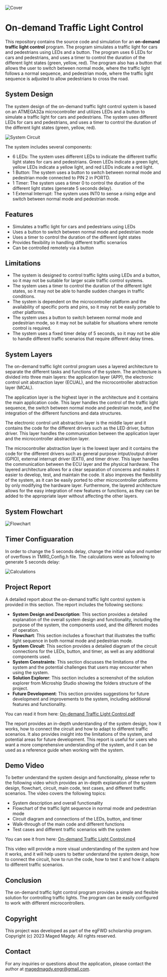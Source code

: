 ![Cover](https://github.com/magedmak/egFWD-Traffic-Light-Control/blob/61e3cadeb2547706e1f7a718cb778d279314bdab/Photos/Cover.png)

# On-demand Traffic Light Control
This repository contains the source code and simulation for an **on-demand traffic light control** program. The program simulates a traffic light for cars and pedestrians using LEDs and a button. The program uses 6 LEDs for cars and pedestrians, and uses a timer to control the duration of the different light states (green, yellow, red). The program also has a button that allows the user to switch between normal mode, where the traffic light follows a normal sequence, and pedestrian mode, where the traffic light sequence is adjusted to allow pedestrians to cross the road.

## System Design
The system design of the on-demand traffic light control system is based on an ATMEGA32a microcontroller and utilizes LEDs and a button to simulate a traffic light for cars and pedestrians. The system uses different LEDs for cars and pedestrians, and uses a timer to control the duration of the different light states (green, yellow, red).

![System Circuit](https://github.com/magedmak/egFWD-Traffic-Light-Control/blob/61e3cadeb2547706e1f7a718cb778d279314bdab/Photos/System%20circuit.png)

The system includes several components:
-	6 LEDs: The system uses different LEDs to indicate the different traffic light states for cars and pedestrians. Green LEDs indicate a green light, yellow LEDs indicate a yellow light, and red LEDs indicate a red light.
-	1 Button: The system uses a button to switch between normal mode and pedestrian mode connected to PIN 2 in PORTD.
-	1 Timer: The system uses a timer 0 to control the duration of the different light states (generate 5 seconds delay).
-	1 External Interrupt: The system uses INT0 to sense a rising edge and switch between normal mode and pedestrian mode.


## Features
- Simulates a traffic light for cars and pedestrians using LEDs
- Uses a button to switch between normal mode and pedestrian mode
- Uses a timer to control the duration of the different light states
- Provides flexibility in handling different traffic scenarios
- Can be controlled remotely via a button

## Limitations
- The system is designed to control traffic lights using LEDs and a button, so it may not be suitable for larger scale traffic control systems.
- The system uses a timer to control the duration of the different light states, so it may not be able to handle sudden changes in traffic conditions.
- The system is dependent on the microcontroller platform and the availability of specific ports and pins, so it may not be easily portable to other platforms.
- The system uses a button to switch between normal mode and pedestrian mode, so it may not be suitable for situations where remote control is required.
- The system uses a fixed timer delay of 5 seconds, so it may not be able to handle different traffic scenarios that require different delay times.

## System Layers
The on-demand traffic light control program uses a layered architecture to separate the different tasks and functions of the system. The architecture is divided into three main layers: the application layer (APP), the electronic control unit abstraction layer (ECUAL), and the microcontroller abstraction layer (MCAL).

The application layer is the highest layer in the architecture and it contains the main application code. This layer handles the control of the traffic light sequence, the switch between normal mode and pedestrian mode, and the integration of the different functions and data structures. 

The electronic control unit abstraction layer is the middle layer and it contains the code for the different drivers such as the LED driver, button driver. This layer handles the communication between the application layer and the microcontroller abstraction layer. 

The microcontroller abstraction layer is the lowest layer and it contains the code for the different drivers such as general purpose intput/output driver (GPIO), external interrupt driver (EXTI), and timer driver. This layer handles the communication between the ECU layer and the physical hardware.
The layered architecture allows for a clear separation of concerns and makes it easier to develop, test, and maintain the code. It also improves the flexibility of the system, as it can be easily ported to other microcontroller platforms by only modifying the hardware layer. Furthermore, the layered architecture allows for the easy integration of new features or functions, as they can be added to the appropriate layer without affecting the other layers.

## System Flowchart
![Flowchart](https://github.com/magedmak/egFWD-Traffic-Light-Control/blob/61e3cadeb2547706e1f7a718cb778d279314bdab/Photos/Flowchart.png)

## Timer Configuaration
In order to change the 5 seconds delay, change the initial value and number of overflows in TMR0_Config.h file.
The calculations were as following to generate 5 seconds delay:

![Calculations](https://github.com/magedmak/egFWD-Traffic-Light-Control/blob/6e3d5bf81b0ff6b0171e5185e6015f5e1baa0e4c/Photos/Calculations.png)

## Project Report
A detailed report about the on-demand traffic light control system is provided in this section. The report includes the following sections:
- **System Design and Description**: This section provides a detailed explanation of the overall system design and functionality, including the purpose of the system, the components used, and the different modes of operation.
- **Flowchart**: This section includes a flowchart that illustrates the traffic light sequence in both normal mode and pedestrian mode.
- **System Circuit**: This section provides a detailed diagram of the circuit connections for the LEDs, button, and timer, as well as any additional components used.
- **System Constraints**: This section discusses the limitations of the system and the potential challenges that users may encounter when using the system.
- **Solution Explorer**: This section includes a screenshot of the solution explorer from Microship Studio showing the folders structure of the project. 
- **Future Development**: This section provides suggestions for future development and improvements to the system, including additional features and functionality.

You can read it from here: [On-demand Traffic Light Control.pdf](https://github.com/magedmak/egFWD-Traffic-Light-Control/blob/3e7bf41ce25cd89bc76b484c1547232a111d0319/On-demand%20Traffic%20Light%20Control.pdf)

The report provides an in-depth understanding of the system design, how it works, how to connect the circuit and how to adapt to different traffic scenarios. It also provides insight into the limitations of the system, and potential areas for future development. This report is useful for users who want a more comprehensive understanding of the system, and it can be used as a reference guide when working with the system.

## Demo Video
To better understand the system design and functionality, please refer to the following video which provides an in-depth explanation of the system design, flowchart, circuit, main code, test cases, and different traffic scenarios. The video covers the following topics:

- System description and overall functionality
- Flowchart of the traffic light sequence in normal mode and pedestrian mode
- Circuit diagram and connections of the LEDs, button, and timer
- Walk-through of the main code and different functions
- Test cases and different traffic scenarios with the system

You can see it from here: [On-demand Traffic Light Control.mp4](https://drive.google.com/file/d/1r9sFSSS46DD74uAX_9iSsZO1Jv5bzVvG/view?usp=sharing)

This video will provide a more visual understanding of the system and how it works, and it will help users to better understand the system design, how to connect the circuit, how to run the code, how to test it and how it adapts to different traffic scenarios.

## Conclusion
The on-demand traffic light control program provides a simple and flexible solution for controlling traffic lights. The program can be easily configured to work with different microcontrollers.

## Copyright
This project was developed as part of the egFWD scholarship program. Copyright (c) 2023 Maged Magdy. All rights reserved.

## Contact
For any inquiries or questions about the application, please contact the author at magedmagdy.engr@gmail.com.
